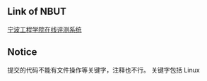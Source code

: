 ## Link of NBUT
[宁波工程学院在线评测系统](https://ac.2333.moe/Problem.xhtml)
## Notice
提交的代码不能有文件操作等关键字，注释也不行。
关键字包括 Linux
